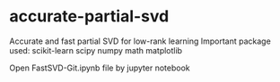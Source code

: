 # accurate-partial-svd
Accurate and fast partial SVD for  low-rank learning
Important package used:
scikit-learn
scipy
numpy
math
matplotlib

Open FastSVD-Git.ipynb file by jupyter notebook 
